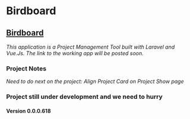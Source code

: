 # Birdboard

## [Birdboard](#)
*This application is a Project Management Tool built with Laravel and Vue.Js. The link to the working app will be posted soon.*

### Project Notes
*Need to do next on the project: Align Project Card on Project Show page*

### Project still under development and we need to hurry
#### Version 0.0.0.618
